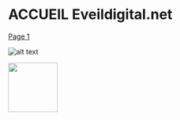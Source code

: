 # ACCUEIL Eveildigital.net

[Page 1](page1.md)

![alt text](https://d1fmx1rbmqrxrr.cloudfront.net/cnet/optim/i/edit/2019/04/eso1644bsmall__w770.jpg)

<img src="https://d1fmx1rbmqrxrr.cloudfront.net/cnet/optim/i/edit/2019/04/eso1644bsmall__w770.jpg" width="100" height="100"/>
